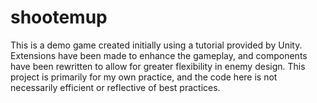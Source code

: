 # shootemup

This is a demo game created initially using a tutorial provided by Unity. Extensions have been made to enhance the gameplay, and components have been rewritten to allow for greater flexibility in enemy design. This project is primarily for my own practice, and the code here is not necessarily efficient or reflective of best practices.
